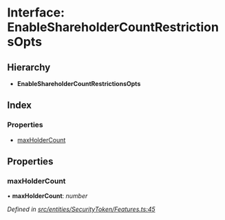 # Interface: EnableShareholderCountRestrictionsOpts

## Hierarchy

- **EnableShareholderCountRestrictionsOpts**

## Index

### Properties

- [maxHolderCount](_entities_securitytoken_features_.enableshareholdercountrestrictionsopts.md#maxholdercount)

## Properties

### maxHolderCount

• **maxHolderCount**: _number_

_Defined in [src/entities/SecurityToken/Features.ts:45](https://github.com/PolymathNetwork/polymath-sdk/blob/a1cd5e3/src/entities/SecurityToken/Features.ts#L45)_
